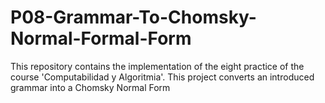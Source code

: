 # P08-Grammar-To-Chomsky-Normal-Formal-Form
This repository contains the implementation of the eight practice of the course 'Computabilidad y Algoritmia'. This project converts an introduced grammar into a Chomsky Normal Form
